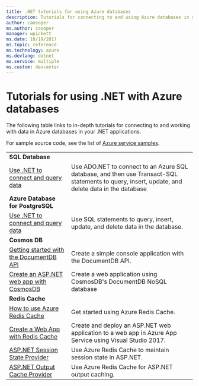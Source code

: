 ```yaml
---
title: .NET tutorials for using Azure databases
description: Tutorials for connecting to and using Azure databases in your .NET applications.
author: camsoper
ms.author: casoper
manager: wpickett
ms.date: 10/19/2017
ms.topic: reference
ms.technology: azure
ms.devlang: dotnet
ms.service: multiple
ms.custom: devcenter
---
```


# Tutorials for using .NET with Azure databases

The following table links to in-depth tutorials for connecting to and working with data in Azure databases in your .NET applications.

For sample source code, see the list of [Azure service samples](https://azure.microsoft.com/resources/samples/?platform=dotnet).

| | |
|---|---|
| **SQL Database** ||
| [Use .NET to connect and query data][1] | Use ADO.NET to connect to an Azure SQL database, and then use Transact-SQL statements to query, insert, update, and delete data in the database | 
| **Azure Database for PostgreSQL** ||
| [Use .NET to connect and query data][2] | Use SQL statements to query, insert, update, and delete data in the database. | 
| **Cosmos DB** ||
| [Getting started with the DocumentDB API][4] | Create a simple console application with the DocumentDB API. | 
| [Create an ASP.NET web app with CosmosDB][3] | Create a web application using CosmosDB's DocumentDB NoSQL database | 
| **Redis Cache** | |
| [How to use Azure Redis Cache][6] | Get started using Azure Redis Cache. |
| [Create a Web App with Redis Cache][5] | Create and deploy an ASP.NET web application to a web app in Azure App Service using Visual Studio 2017.  | 
| [ASP.NET Session State Provider][7] | Use Azure Redis Cache to maintain session state in ASP.NET.  | 
| [ASP.NET Output Cache Provider][8] | Use Azure Redis Cache for ASP.NET output caching.  | 
 

[1]: /azure/sql-database/sql-database-connect-query-dotnet
[2]: /azure/postgresql/connect-csharp
[3]: /azure/cosmos-db/documentdb-dotnet-application
[4]: /azure/cosmos-db/documentdb-dotnetcore-get-started
[5]: /azure/redis-cache/cache-web-app-howto
[6]: /azure/redis-cache/cache-dotnet-how-to-use-azure-redis-cache
[7]: /azure/redis-cache/cache-aspnet-session-state-provider
[8]: /azure/redis-cache/cache-aspnet-output-cache-provider

